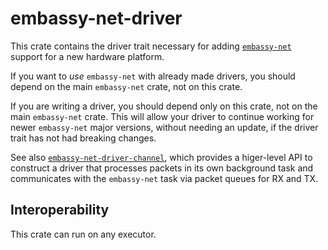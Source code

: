 # embassy-net-driver

This crate contains the driver trait necessary for adding [`embassy-net`](https://crates.io/crates/embassy-net) support
for a new hardware platform.

If you want to *use* `embassy-net` with already made drivers, you should depend on the main `embassy-net` crate, not on this crate.

If you are writing a driver, you  should depend only on this crate, not on the main `embassy-net` crate.
This will allow your driver to continue working for newer `embassy-net` major versions, without needing an update,
if the driver trait has not had breaking changes.

See also [`embassy-net-driver-channel`](https://crates.io/crates/embassy-net-driver-channel), which provides a higer-level API
to construct a driver that processes packets in its own background task and communicates with the `embassy-net` task via
packet queues for RX and TX.

## Interoperability

This crate can run on any executor.
